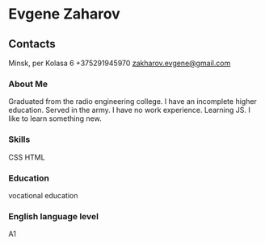 # Evgene Zaharov
## Contacts
Minsk, per Kolasa 6
+375291945970
zakharov.evgene@gmail.com
### About Me
Graduated from the radio engineering college. I have an incomplete higher education. Served in the army. I have no work experience. Learning JS. I like to learn something new.
### Skills
CSS HTML
### Education
vocational education
### English language level
A1
